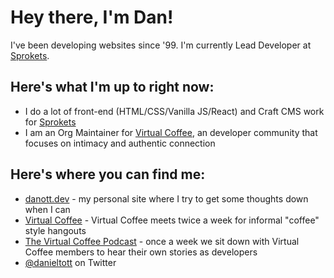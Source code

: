 # Hey there, I'm Dan!

I've been developing websites since '99. I'm currently Lead Developer at [Sprokets](https://sprokets.com). 

## Here's what I'm up to right now:

- I do a lot of front-end (HTML/CSS/Vanilla JS/React) and Craft CMS work for [Sprokets](https://sprokets.com)
- I am an Org Maintainer for [Virtual Coffee](https://virtualcoffee.io), an developer community that focuses on intimacy and authentic connection

## Here's where you can find me:

- [danott.dev](https://danott.dev) - my personal site where I try to get some thoughts down when I can
- [Virtual Coffee](https://virtualcoffee.io) - Virtual Coffee meets twice a week for informal "coffee" style hangouts
- [The Virtual Coffee Podcast](https://virtualcoffee.io/podcast) - once a week we sit down with Virtual Coffee members to hear their own stories as developers
- [@danieltott](https://twitter.com/danieltott) on Twitter

